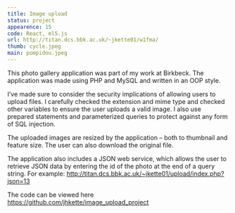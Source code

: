 ```yaml
---
title: Image upload
status: project
appearence: 15
code: React, ml5.js
url: http://titan.dcs.bbk.ac.uk/~jkette01/w1fma/
thumb: cycle.jpeg
main: pompidou.jpeg
---
```


This photo gallery application was part of my work at Birkbeck. The application was made using PHP and MySQL and written in an OOP style.

I’ve made sure to consider the security implications of allowing users to upload files. I carefully checked the extension and mime type and checked other variables to ensure the user uploads a valid image. I also use prepared statements and parameterized queries to protect against any form of SQL injection.

The uploaded images are resized by the application – both to thumbnail and feature size. The user can also download the original file.

The application also includes a JSON web service, which allows the user to retrieve JSON data by entering the id of the photo at the end of a query string. For example: http://titan.dcs.bbk.ac.uk/~jkette01/upload/index.php?json=13

The code can be viewed here https://github.com/jhkette/image_upload_project
